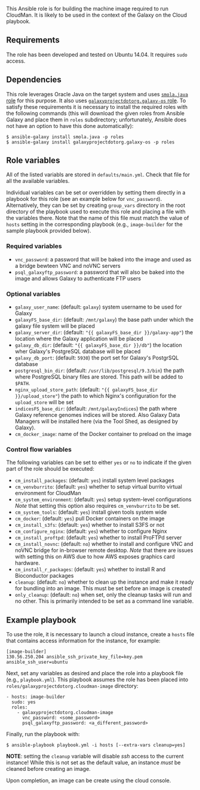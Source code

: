 This Ansible role is for building the machine image required to run CloudMan.
It is likely to be used in the context of the Galaxy on the Cloud playbook.

Requirements
------------
The role has been developed and tested on Ubuntu 14.04. It requires `sudo` access.

Dependencies
------------
This role leverages Oracle Java on the target system and uses [`smola.java` role][java]
for this purpose. It also uses [`galaxyprojectdotorg.galaxy-os` role][gos].
To satisfy these requirements it is necessary to install the required roles with
the following commands (this will download the given roles from Ansible Galaxy
and place them in `roles` subdirectory; unfortunately, Ansible does not have an
option to have this done automatically):

    $ ansible-galaxy install smola.java -p roles
    $ ansible-galaxy install galaxyprojectdotorg.galaxy-os -p roles

Role variables
--------------
All of the listed variabls are stored in `defaults/main.yml`. Check that file
for all the available variables.

Individual variables can be set or overridden by setting them directly in a
playbook for this role (see an example below for `vnc_password`). Alternatively,
they can be set by creating `group_vars` directory in the root directory of the
playbook used to execute this role and placing a file with the variables there.
Note that the name of this file must match the value of `hosts` setting in the
corresponding playbook (e.g., `image-builder` for the sample playbook provided
below).

### Required variables ###
 - `vnc_password`: a password that will be baked into the image and used as a
    bridge bewteen VNC and noVNC servers
 - `psql_galaxyftp_password`: a password that will also be baked into the image
    and allows Galaxy to authenticate FTP users

### Optional variables ###
 - `galaxy_user_name`: (default: `galaxy`) system username to be used for
    Galaxy
 - `galaxyFS_base_dir`: (default: `/mnt/galaxy`) the base path under which the
    galaxy file system will be placed
 - `galaxy_server_dir`: (default: `"{{ galaxyFS_base_dir }}/galaxy-app"`) the
    location where the Galaxy application will be placed
 - `galaxy_db_dir`: (default: `"{{ galaxyFS_base_dir }}/db"`) the location wher
    Galaxy's PostgreSQL database will be placed
 - `galaxy_db_port`: (default: `5930`) the port set for Galaxy's PostgrSQL database
 - `postgresql_bin_dir`: (default: `/usr/lib/postgresql/9.3/bin`) the path where
    PostgreSQL binary files are stored. This path will be added to `$PATH`.
 - `nginx_upload_store_path`: (default: `"{{ galaxyFS_base_dir }}/upload_store"`)
    the path to which Nginx's configuration for the `upload_store` will be set
 - `indicesFS_base_dir`: (default: `/mnt/galaxyIndices`) the path where Galaxy
    reference genomes indices will be stored. Also Galaxy Data Managers will be
    installed here (via the Tool Shed, as designed by Galaxy).
 - `cm_docker_image`: name of the Docker container to preload on the image

### Control flow variables ###
The following variables can be set to either `yes` or `no` to indicate if the
given part of the role should be executed:
 - `cm_install_packages`: (default: `yes`) install system level packages
 - `cm_venvburrito`: (default: `yes`) whether to setup virtual burrito virtual
    environment for CloudMan
 - `cm_system_environment`: (default: `yes`) setup system-level configurations
    *Note* that setting this option also requires `cm_venvburrito` to be set.
 - `cm_system_tools`: (default: `yes`) install given tools system wide
 - `cm_docker`: (default: `yes`) pull Docker containers on the image
 - `cm_install_s3fs`: (default: `yes`) whether to install S3FS or not
 - `cm_configure_nginx`: (default: `yes`) whether to configure Nginx
 - `cm_install_proftpd`: (default: `yes`) whether to install ProFTPd server
 - `cm_install_novnc`: (default: `no`) whether to install and configure VNC and
    noVNC bridge for in-browser remote desktop. *Note* that there are issues
    with setting this on AWS due to how AWS exposes graphics card hardware.
 - `cm_install_r_packages`: (default: `yes`) whether to install R and Bioconductor
    packages
 - `cleanup`: (default: `no`) whether to clean up the instance and make it ready
    for bundling into an image. This must be set before an image is created!
 - `only_cleanup`: (default: `no`) when set, only the cleanup tasks will run and
    no other. This is primarily intended to be set as a command line variable.

Example playbook
----------------
To use the role, it is necessary to launch a cloud instance, create a `hosts`
file that contains access information for the instance, for example:

    [image-builder]
    130.56.250.204 ansible_ssh_private_key_file=key.pem ansible_ssh_user=ubuntu

Next, set any variables as desired and place the role into a playbook file
(e.g., `playbook.yml`). This playbook assumes the role has been placed into
`roles/galaxyprojectdotorg.cloudman-image` directory:

    - hosts: image-builder
      sudo: yes
      roles:
        - galaxyprojectdotorg.cloudman-image
          vnc_password: <some_password>
          psql_galaxyftp_password: <a_different_password>

Finally, run the playbook with:

    $ ansible-playbook playbook.yml -i hosts [--extra-vars cleanup=yes]

**NOTE**: setting the `cleanup` variable will disable *ssh* access to the current
instance! While this is not set as the default value, an instance *must* be cleaned
before creating an image.

Upon completion, an image can be create using the cloud console.

[java]: https://galaxy.ansible.com/list#/roles/1209
[gos]: https://galaxy.ansible.com/list#/roles/2746
